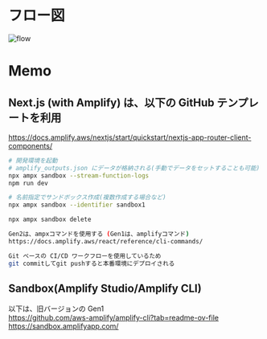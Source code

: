 # フロー図
![flow](https://github.com/user-attachments/assets/dcb8226d-9b07-431f-9928-0db91c7271f6)

# Memo

## Next.js (with Amplify) は、以下の GitHub テンプレートを利用

https://docs.amplify.aws/nextjs/start/quickstart/nextjs-app-router-client-components/

```bash
# 開発環境を起動
# amplify_outputs.json にデータが格納される(手動でデータをセットすることも可能)
npx ampx sandbox --stream-function-logs
npm run dev

# 名前指定でサンドボックス作成(複数作成する場合など)
npx ampx sandbox --identifier sandbox1

npx ampx sandbox delete
```

```bash
Gen2は、ampxコマンドを使用する (Gen1は、amplifyコマンド)
https://docs.amplify.aws/react/reference/cli-commands/
```

```bash
Git ベースの CI/CD ワークフローを使用しているため
git commitしてgit pushすると本番環境にデプロイされる
```

## Sandbox(Amplify Studio/Amplify CLI)

以下は、旧バージョンの Gen1<br>
https://github.com/aws-amplify/amplify-cli?tab=readme-ov-file<br>
https://sandbox.amplifyapp.com/
